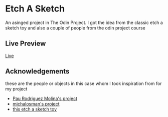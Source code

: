 
# Etch A Sketch

An asinged project in The Odin Project. I got the idea from the classic etch a sketch toy and also a couple of people from the odin project course 
## Live Preview
[Live](https://aliflikescoding.github.io/odin-etch-a-sketch/)

## Acknowledgements
these are the people or objects in this case whom I took inspiration from for my project
 - [Pau Rodriguez Molina's project](https://silinde87.github.io/top-etch-a-sketch/)
 - [michalosman's project](https://michalosman.github.io/etch-a-sketch/)
 - [this etch a sketch toy](https://www.walmart.com/ip/Etch-A-Sketch-Classic-Red-Drawing-Toy-with-Magic-Screen-for-Ages-3-and-Up/55880497)

